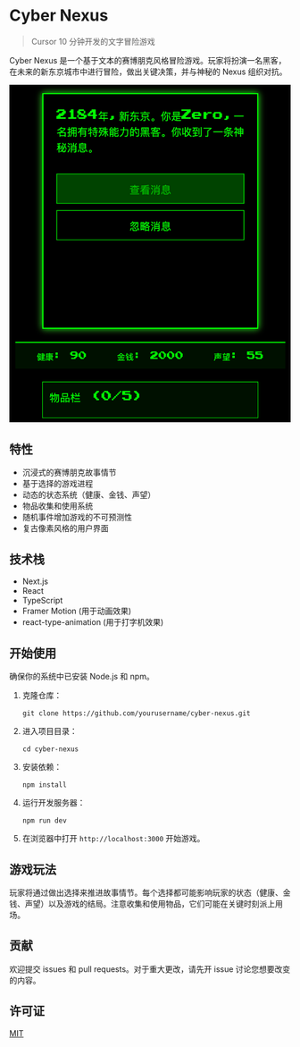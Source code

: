 # Cyber Nexus

> Cursor 10 分钟开发的文字冒险游戏

Cyber Nexus 是一个基于文本的赛博朋克风格冒险游戏。玩家将扮演一名黑客，在未来的新东京城市中进行冒险，做出关键决策，并与神秘的 Nexus 组织对抗。

![Cyber Nexus 游戏截图](screenshot.png)

## 特性

- 沉浸式的赛博朋克故事情节
- 基于选择的游戏进程
- 动态的状态系统（健康、金钱、声望）
- 物品收集和使用系统
- 随机事件增加游戏的不可预测性
- 复古像素风格的用户界面

## 技术栈

- Next.js
- React
- TypeScript
- Framer Motion (用于动画效果)
- react-type-animation (用于打字机效果)

## 开始使用

确保你的系统中已安装 Node.js 和 npm。

1. 克隆仓库：
   ```
   git clone https://github.com/yourusername/cyber-nexus.git
   ```

2. 进入项目目录：
   ```
   cd cyber-nexus
   ```

3. 安装依赖：
   ```
   npm install
   ```

4. 运行开发服务器：
   ```
   npm run dev
   ```

5. 在浏览器中打开 `http://localhost:3000` 开始游戏。

## 游戏玩法

玩家将通过做出选择来推进故事情节。每个选择都可能影响玩家的状态（健康、金钱、声望）以及游戏的结局。注意收集和使用物品，它们可能在关键时刻派上用场。

## 贡献

欢迎提交 issues 和 pull requests。对于重大更改，请先开 issue 讨论您想要改变的内容。

## 许可证

[MIT](https://choosealicense.com/licenses/mit/)
